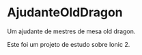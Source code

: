 # AjudanteOldDragon
Um ajudante de mestres de mesa old dragon.

Este foi um projeto de estudo sobre Ionic 2.
